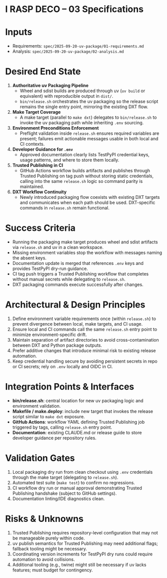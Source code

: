 <!-- markdownlint-disable MD013 MD025 -->
# I RASP DECO – 03 Specifications

# Inputs

- Requirements: `spec/2025-09-20-uv-package/01-requirements.md`
- Analysis: `spec/2025-09-20-uv-package/02-analysis.md`

# Desired End State

1. **Authoritative uv Packaging Pipeline**
   - Wheel and sdist builds are produced through uv (`uv build` or equivalent) with reproducible output in `dist/`.
   - `bin/release.sh` orchestrates the uv packaging so the release script remains the single entry point, mirroring the existing DXT flow.
2. **Make Target Coverage**
   - A make target (parallel to `make dxt`) delegates to `bin/release.sh` to invoke the uv packaging path while inheriting `.env` sourcing.
3. **Environment Preconditions Enforcement**
   - Preflight validation inside `release.sh` ensures required variables are present; failures emit actionable messages usable in both local and CI contexts.
4. **Developer Guidance for `.env`**
   - Approved documentation clearly lists TestPyPI credential keys, usage patterns, and where to store them locally.
5. **Trusted Publishing in CI**
   - GitHub Actions workflow builds artifacts and publishes through Trusted Publishing on tag push without storing static credentials, calling into the same `release.sh` logic so command parity is maintained.
6. **DXT Workflow Continuity**
   - Newly introduced packaging flow coexists with existing DXT targets and communicates when each path should be used. DXT-specific commands in `release.sh` remain functional.

# Success Criteria

- Running the packaging make target produces wheel and sdist artifacts via `release.sh` and uv in a clean workspace.
- Missing environment variables stop the workflow with messages naming the absent keys.
- Documentation update is merged that references `.env` keys and provides TestPyPI dry-run guidance.
- CI tag push triggers a Trusted Publishing workflow that completes without manual secrets while delegating to `release.sh`.
- DXT packaging commands execute successfully after changes.

# Architectural & Design Principles

1. Define environment variable requirements once (within `release.sh`) to prevent divergence between local, make targets, and CI usage.
2. Ensure local and CI commands call the same `release.sh` entry point to minimize environment-specific drift.
3. Maintain separation of artifact directories to avoid cross-contamination between DXT and Python package outputs.
4. Prefer additive changes that introduce minimal risk to existing release automation.
5. Keep credential handling secure by avoiding persistent secrets in repo or CI secrets; rely on `.env` locally and OIDC in CI.

# Integration Points & Interfaces

- **bin/release.sh**: central location for new uv packaging logic and environment validation.
- **Makefile / make.deploy**: include new target that invokes the release script similar to `make dxt` exposure.
- **GitHub Actions**: workflow YAML defining Trusted Publishing job triggered by tags, calling `release.sh` entry point.
- **Documentation**: existing CLAUDE.md or release guide to store developer guidance per repository rules.

# Validation Gates

1. Local packaging dry run from clean checkout using `.env` credentials through the make target (delegating to `release.sh`).
2. Automated test suite (`make test`) to confirm no regressions.
3. CI workflow dry run or manual approval demonstrating Trusted Publishing handshake (subject to GitHub settings).
4. Documentation linting/IDE diagnostics clean.

# Risks & Unknowns

1. Trusted Publishing requires repository-level configuration that may not be manageable purely within code.
2. uv publish semantics for Trusted Publishing may need additional flags; fallback tooling might be necessary.
3. Coordinating version increments for TestPyPI dry runs could require automation to avoid collisions.
4. Additional tooling (e.g., twine) might still be necessary if uv lacks features; must budget for contingency.
